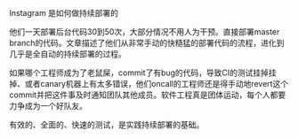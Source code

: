 Instagram 是如何做持续部署的

他们一天部署后台代码30到50次，大部分情况不用人为干预。直接部署master branch的代码。文章描述了他们从非常手动的快糙猛的部署代码的流程，进化到几乎是全自动的持续部署的过程。

如果哪个工程师成为了老鼠屎，commit了有bug的代码，导致CI的测试挂掉挂掉、或者canary机器上有太多错误，他们oncall的工程师还是得手动地revert这个commit并把这件事及时通知团队其他成员。软件工程真是团体运动，每个人都要力争成为一个好队友。

有效的、全面的、快速的测试，是实践持续部署的基础。

